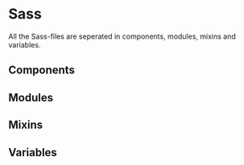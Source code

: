 # Sass

All the Sass-files are seperated in components, modules, mixins and variables.

## Components
## Modules
## Mixins
## Variables
